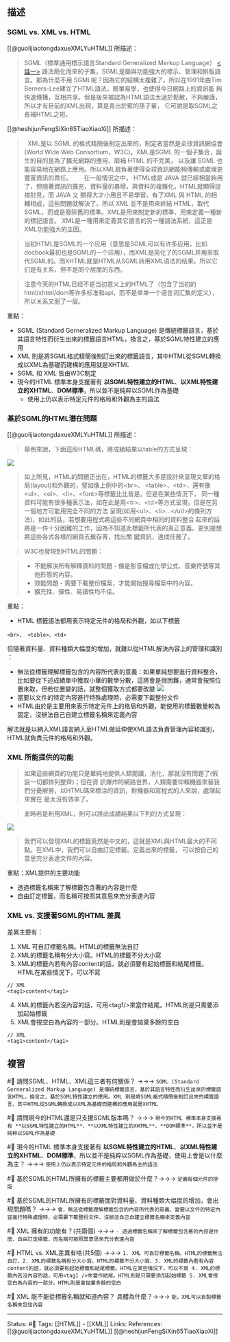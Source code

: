 ## 描述

### SGML vs. XML vs. HTML

[[@guolijiaotongdaxueXMLYuHTML]] 所描述：
> SGML（標準通用標示語言Standard Generalized Markup Language） [<註一>](http://yes.nctu.edu.tw/Lecture/NewTech/C05_NewEra/XML/IntroXML/chapter2.html#ps) 語法簡化而來的子集，SGML是屬與功能強大的標示、管理和排版語言。那為什麼不用 SGML呢？因為它的結構太複雜了，所以在1991年由Tim Berners-Lee建立了HTML語法，簡單易學，也使得今日網路上的資訊能 夠快速傳播，互相共享。但是後來被認為HTML語法太過於鬆散，不夠嚴謹，所以才有目前的XML出現，算是青出於藍的孫子輩， 它可說是取SGML之長補HTML之短。


[[@heshijunFengSiXin65TiaoXiaoXi]] 所描述：
>  XML是以 SGML 的格式精簡後制定出來的，制定者當然是全球資訊網協會 (World Wide Web Consortium，W3C)。XML是SGML 的一個子集合，誕生的目的是為了擴充網路的應用、靡補 HTML 的不完美， 以及讓 SGML 也能容易地在網路上應用。所以XML肩負著使得全球資訊網能夠傳輸或處理更豐富資訊的責任。
>   
>  在一般情況之中， HTML或是 JAVA 就已經相當夠用了，但隨著資訊的擴充，資料量的暴增，與資料的複雜化，HTML就顯得捉襟肘見，而 JAVA 又 顯得大才小用且不易學習。有了XML 與 HTML 的相輔相成，這些問題就解決了。所以 XML 並不是用來終結 HTML，取代 SGML，而或是廢除舊的標準。XML是用來制定新的標準、用來定義一種新的標記語言。 XML是一種用來定義其它語言的另一種語法系統，這正是XML功能強大的主因。


> 当初HTML是SGML的一个应用（意思是SGML可以有许多应用，比如docbook最初也是SGML的一个应用），而XML是简化了的SGML并用来取代SGML的。而XHTML就是HTML从SGML转用XML语法的结果。所以它们是有关系，但不是同个层面的东西。

> 注意今天的HTML已经不是当初意义上的HTML了（包含了当初的html/xhtml/dom等许多标准和api，而不是单单一个语言词汇集的定义），所以关系又弱了一层。



重點：
- SGML (Standard Gerneralized Markup Language) 是傳統標籤語言，基於其語言特性而衍生出來的標籤語言HTML，換言之，基於SGML特性建立的應用
- XML 則是將SGML格式精簡後制訂出來的標籤語言，其中HTML從SGML轉換成以XML為基礎而建構的應用就是XHTML
- SGML 和 XML 皆由W3C制定
- 現今的HTML 標準本身支援著有 **以SGML特性建立的HTML**、**以XML特性建立的XHTML**、**DOM標準**，所以並不是純粹以SGML作為基礎
	- 使用上仍以表示特定元件的格局和外觀為主的語法
  
### 基於SGML的HTML潛在問題



[[@guolijiaotongdaxueXMLYuHTML]] 所描述：
> 舉例來說，下面這段HTML碼，將成績結果以table的方式呈現：

![](https://res.cloudinary.com/dqfxgtyoi/image/upload/v1660045958/blog/html/html-early-example_gdqkdq.png)

> 如上所見，HTML的問題正出在，HTML的標籤大多是設計來呈現文章的格局(layout)和外觀的，譬如像上例中的\<br\>、 \<table\>、\<td\>，還有像\<ul\>、\<ol\>、\<li\>、\<font\>等標籤比比皆是。但是在某些情況下， 同一種資料可能有很多種表示法，如在此是用\<tr\>、\<td\>等方式呈現，但是在另一個地方可能用完全不同的方法 呈現(如用\<ul\>、\<li\>...\</u\l>的條列方法)，如此的話，若想要用程式將這些不同網頁中相同的資料整合 起來的話將是一件十分困難的工作，因為不知道此標籤所代表的真正意義。更別提想將這些各式各樣的網頁去蕪存菁，找出關 鍵資訊，達成任務了。

> W3C也發現到HTML的問題：

> -   不能解決所有解釋資料的問題 - 像是影音檔或化學公式、音樂符號等其他形態的內容。
> -   效能問題 - 需要下載整份檔案，才能開始搜尋檔案中的內容。
> -   擴充性、彈性、易讀性均不佳。

重點：
- HTML 標籤語法都用表示特定元件的格局和外觀，如以下標籤
```
<br>、 <table>、<td>
```


但隨著資料量、資料種類大幅度的增加，就難以從HTML解決內容上的管理和識別 ：
- 無法從標籤理解標籤包含的內容所代表的意義：如果單純想要進行資料整合，比如要從下述成績單中獲取小華的數學分數，這將會是很困難，通常會按照位置來取，但若位置變的話，就整個獲取方式都要改變
![](https://res.cloudinary.com/dqfxgtyoi/image/upload/v1660045958/blog/html/html-early-example_gdqkdq.png)
- 當要以文件的特定內容進行特殊處理時，必需要下載整份文件
- HTML由於是主要用來表示特定元件上的格局和外觀，能使用的標籤數量較為固定，沒辦法自己自建立標籤名稱來定義內容

解法就是以納入XML語言納入至HTML做延伸使XML語法負責管理內容和識別，HTML就負責元件的格局和外觀。

### XML 所能提供的功能

> 如果這些網頁的功能只是單純地提供人類閱讀，消化，那就沒有問題了(假設一切都排列整齊)；但在資 訊爆炸的網路世界，人類需要仰賴機器來替我們分憂解勞，以HTML碼來標注的資訊，對機器和寫程式的人來說，處理起來實在 是太沒有效率了。

> 此時若是利用XML，則可以將此成績結果以下列的方式呈現：

![](https://res.cloudinary.com/dqfxgtyoi/image/upload/v1660045958/blog/html/xml-example_pegvxz.png)

> 我們可以發現XML的標籤竟然是中文的，這就是XML與HTML最大的不同點。在XML中，我們可以自由訂定標籤。定義出來的標籤， 可以按自己的意思充分表達文件的內容。

重點：XML提供的主要功能
- 透過標籤名稱來了解標籤包含著的內容是什麼
- 自由訂定標籤，而名稱可按照其意思來充分表達內容




### XML vs. 支援著SGML的HTML 差異

差異主要有：
1. XML 可自訂標籤名稱。HTML的標籤無法自訂
2. XML的標籤名稱有分大小寫。HTML的標籤不分大小寫
3. XML的標籤內若有內容content的話，就必須要有起始標籤和結尾標籤。HTML在某些情況下，可以不寫
```
// XML
<tag1>content</tag1>
```
4. XML的標籤內若沒內容的話，可用\<tag1\/\>來當作結尾。HTML則是只需要添加起始標籤
5. XML會視空白為內容的一部分。HTML則是會拋棄多餘的空白
```
// XML
<tag1>content</tag1>
```




## 複習
#🧠 請問SGML、HTML、XML這三者有何關係？ ->->-> `SGML (Standard Gerneralized Markup Language) 是傳統標籤語言，基於其語言特性而衍生出來的標籤語言HTML，換言之，基於SGML特性建立的應用。XML 則是將SGML格式精簡後制訂出來的標籤語言，其中HTML從SGML轉換成以XML為基礎而建構的應用就是XHTML`
<!--SR:!2022-08-23,10,250-->

#🧠 請問現今的HTML還是只支援SGML版本嗎？ ->->-> `現今的HTML 標準本身支援著有 **以SGML特性建立的HTML**、**以XML特性建立的XHTML**、**DOM標準**，所以並不是純粹以SGML作為基礎`
<!--SR:!2022-08-21,8,250-->

#🧠 現今的HTML 標準本身支援著有 **以SGML特性建立的HTML**、**以XML特性建立的XHTML**、**DOM標準**，所以並不是純粹以SGML作為基礎，使用上會是以什麼為主？ ->->-> `使用上仍以表示特定元件的格局和外觀為主的語法`
<!--SR:!2022-08-19,6,250-->

#🧠 基於SGML的HTML所擁有的標籤主要都用做於什麼？->->-> `定義每個元件的排版`
<!--SR:!2022-08-14,3,250-->



#🧠 基於SGML的HTML所擁有的標籤面對資料量、資料種類大幅度的增加，會出現問題嗎？ ->->-> `會，無法從標籤理解標籤包含的內容所代表的意義、當要以文件的特定內容進行特殊處理時，必需要下載整份文件、沒辦法自己自建立標籤名稱來定義內容`
<!--SR:!2022-08-23,10,250-->

#🧠 XML 擁有的功能有？(共兩個) ->->-> `- 透過標籤名稱來了解標籤包含著的內容是什麼、自由訂定標籤，而名稱可按照其意思來充分表達內容`
<!--SR:!2022-08-14,3,250-->


#🧠 HTML vs. XML差異有啥(共5個) ->->-> `1. XML 可自訂標籤名稱。HTML的標籤無法自訂、2. XML的標籤名稱有分大小寫。HTML的標籤不分大小寫、3. XML的標籤內若有內容content的話，就必須要有起始標籤和結尾標籤。HTML在某些情況下，可以不寫 4. XML的標籤內若沒內容的話，可用<tag1 />來當作結尾。HTML則是只需要添加起始標籤 5. XML會視空白為內容的一部分。HTML則是會拋棄多餘的空白`
<!--SR:!2022-08-21,8,250-->

#🧠 XML 能不能從標籤名稱就知道內容？ 具體為什麼？->->-> `能，XML可以自製標籤名稱來包住內容`
<!--SR:!2022-08-14,3,250-->





---
Status: #🌱 
Tags:
[[HTML]] - [[XML]]
Links:
References:
[[@guolijiaotongdaxueXMLYuHTML]]
[[@heshijunFengSiXin65TiaoXiaoXi]]